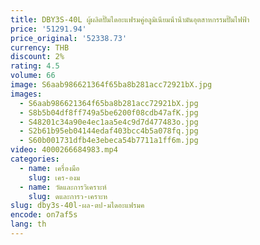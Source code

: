 ```yaml
---
title: DBY3S-40L ผู้ผลิตปั๊มไดอะแฟรมคู่อลูมิเนียมน้ําน้ํามันอุตสาหกรรมปั๊มไฟฟ้า
price: '51291.94'
price_original: '52338.73'
currency: THB
discount: 2%
rating: 4.5
volume: 66
image: S6aab986621364f65ba8b281acc72921bX.jpg
images:
  - S6aab986621364f65ba8b281acc72921bX.jpg
  - S8b5b04df8ff749a5be6200f08cdb47afK.jpg
  - S48201c34a90e4ec1aa5e4c9d7d477483o.jpg
  - S2b61b95eb04144edaf403bcc4b5a078fq.jpg
  - S60b001731dfb4e3ebeca54b7711a1ff6m.jpg
video: 4000266684983.mp4
categories:
  - name: เครื่องมือ
    slug: เคร-องม
  - name: วัดและการวิเคราะห์
    slug: ดและการว-เคราะห
slug: dby3s-40l-ผล-ตป-มไดอะแฟรมค
encode: on7af5s
lang: th
---
```

  